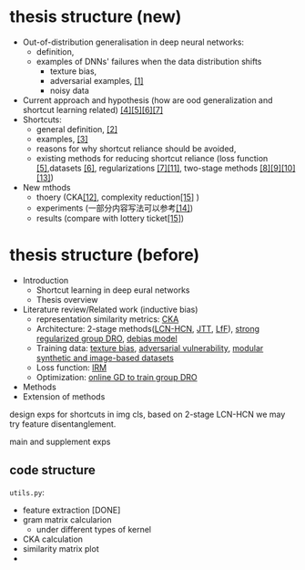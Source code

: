 # thesis structure (new)
- Out-of-distribution generalisation in deep neural networks:
    - definition, 
    - examples of DNNs' failures when the data distribution shifts
        - texture bias, 
        - adversarial examples, [[1]](https://github.com/YHJYH/Machine_Learning/blob/main/projects/Master_Thesis/papers/Surface_Statistical_Regularities.md#measuring-the-tendency-of-cnns-to-learn-surface-statistical-regularities)
        - noisy data
- Current approach and hypothesis (how are ood generalization and shortcut learning related) [[4]](https://github.com/YHJYH/Machine_Learning/blob/main/projects/Master_Thesis/papers/adversarial_examples_are_features.md#adversarial-examples-are-not-bugs-they-are-features)[[5]](https://github.com/YHJYH/Machine_Learning/blob/main/projects/Master_Thesis/papers/IRM.md#invariant-risk-minimization)[[6]](https://github.com/YHJYH/Machine_Learning/blob/main/projects/Master_Thesis/papers/pitfall.md#the-pitfalls-of-simplicity-bias-in-neural-networks)[[7]](https://github.com/YHJYH/Machine_Learning/blob/main/projects/Master_Thesis/papers.md#group-worst-case-loss)
- Shortcuts:
	- general definition, [[2]](https://github.com/YHJYH/Machine_Learning/blob/main/projects/Master_Thesis/papers/shortcut_learning_in_deep_NN.md#shortcut-learning-in-deep-neural-networks)
	- examples, [[3]](https://github.com/YHJYH/Machine_Learning/blob/main/projects/Master_Thesis/papers/bias_towards_texture.md#imagenet-trained-cnns-are-biased-towards-texture-increasing-shape-bias-improves-accuracy-and-robustness)
	- reasons for why shortcut reliance should be avoided, 
	- existing methods for reducing shortcut reliance (loss function [[5]](https://github.com/YHJYH/Machine_Learning/blob/main/projects/Master_Thesis/papers/IRM.md#invariant-risk-minimization),datasets [[6]](https://github.com/YHJYH/Machine_Learning/blob/main/projects/Master_Thesis/papers/pitfall.md#the-pitfalls-of-simplicity-bias-in-neural-networks), regularizations [[7]](https://github.com/YHJYH/Machine_Learning/blob/main/projects/Master_Thesis/papers.md#group-worst-case-loss)[[11]](https://github.com/YHJYH/Machine_Learning/blob/main/projects/Master_Thesis/papers/PARAMETER_FUNCTION_MAP_IS_BIASED_TOWARDS_SIMPLE_FUNCTIONS.md#deep-learning-generalizes-because-the-parameter-function-map-is-biased-towards-simple-functions), two-stage methods [[8]](https://github.com/YHJYH/Machine_Learning/blob/main/projects/Master_Thesis/papers.md#2-stage-learning-from-failure-lff)[[9]](https://github.com/YHJYH/Machine_Learning/blob/main/projects/Master_Thesis/papers.md#2-stage-just-train-twice)[[10]](https://github.com/YHJYH/Machine_Learning/blob/main/projects/Master_Thesis/papers.md#2-stage-lcn-hcn)[[13]](https://github.com/YHJYH/Machine_Learning/blob/main/projects/Master_Thesis/papers/learn_debias.md#learning-de-biased-representations-with-biased-representations)) 
- New mthods
    - thoery (CKA[[12]](https://github.com/YHJYH/Machine_Learning/blob/main/projects/Master_Thesis/papers/similarity_of_NN_CKA.md#similarity-of-neural-network-representations-revisited), complexity reduction[[15]](https://github.com/YHJYH/Machine_Learning/blob/main/projects/Master_Thesis/papers/lottery_ticket.md#the-lottery-ticket-hypothesis-finding-sparse-trainable-neural-networks) )
    - experiments (一部分内容写法可以参考[[14]](https://github.com/YHJYH/Machine_Learning/blob/main/projects/Master_Thesis/papers/remove_inner_loop.md#rapid-learning-or-feature-reuse-towards-understanding-the-effectiveness-of-maml))
    - results (compare with lottery ticket[[15]](https://github.com/YHJYH/Machine_Learning/blob/main/projects/Master_Thesis/papers/lottery_ticket.md#the-lottery-ticket-hypothesis-finding-sparse-trainable-neural-networks))


# thesis structure (before)
- Introduction
    - Shortcut learning in deep eural networks
    - Thesis overview
- Literature review/Related work (inductive bias)
    - representation similarity metrics: [CKA](https://github.com/YHJYH/Machine_Learning/blob/main/projects/Master_Thesis/papers/similarity_of_NN_CKA.md#similarity-of-neural-network-representations-revisited)
    - Architecture: 2-stage methods([LCN-HCN](https://github.com/YHJYH/Machine_Learning/blob/main/projects/Master_Thesis/papers.md#2-stage-lcn-hcn), [JTT](https://github.com/YHJYH/Machine_Learning/blob/main/projects/Master_Thesis/papers.md#2-stage-just-train-twice), [LfF](https://github.com/YHJYH/Machine_Learning/blob/main/projects/Master_Thesis/papers.md#2-stage-learning-from-failure-lff)), [strong regularized group DRO](https://github.com/YHJYH/Machine_Learning/blob/main/projects/Master_Thesis/papers.md#group-worst-case-loss), [debias model](https://github.com/YHJYH/Machine_Learning/blob/main/projects/Master_Thesis/papers/learn_debias.md#learning-de-biased-representations-with-biased-representations)
    - Training data: [texture bias](https://github.com/YHJYH/Machine_Learning/blob/main/projects/Master_Thesis/papers/bias_towards_texture.md#imagenet-trained-cnns-are-biased-towards-texture-increasing-shape-bias-improves-accuracy-and-robustness), [adversarial vulnerability](https://github.com/YHJYH/Machine_Learning/blob/main/projects/Master_Thesis/papers/adversarial_examples_are_features.md#adversarial-examples-are-not-bugs-they-are-features), [modular synthetic and image-based datasets](https://github.com/YHJYH/Machine_Learning/blob/main/projects/Master_Thesis/papers/pitfall.md#the-pitfalls-of-simplicity-bias-in-neural-networks)
    - Loss function: [IRM](https://github.com/YHJYH/Machine_Learning/blob/main/projects/Master_Thesis/papers/IRM.md#invariant-risk-minimization)
    - Optimization: [online GD to train group DRO](https://github.com/YHJYH/Machine_Learning/blob/main/projects/Master_Thesis/papers.md#group-worst-case-loss)
- Methods
- Extension of methods



design exps for shortcuts in img cls, based on 2-stage LCN-HCN we may try feature disentanglement.

main and supplement exps

## code structure
`utils.py`:
- feature extraction [DONE]
- gram matrix calcularion
    - under different types of kernel
- CKA calculation
- similarity matrix plot
- 

